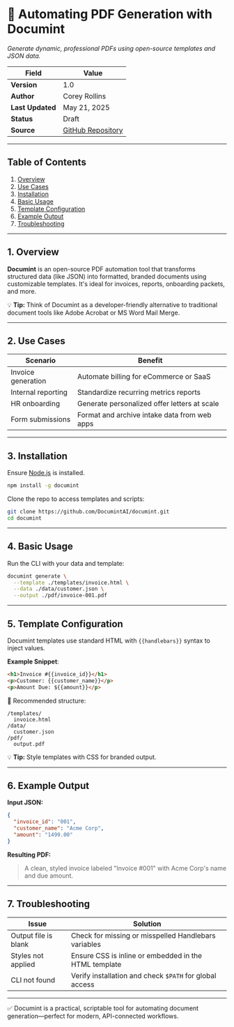 # 🧾 Automating PDF Generation with Documint

*Generate dynamic, professional PDFs using open-source templates and JSON data.*

| **Field**       | **Value**                         |
|----------------|-----------------------------------|
| **Version**     | 1.0                               |
| **Author**      | Corey Rollins                    |
| **Last Updated**| May 21, 2025                     |
| **Status**      | Draft                             |
| **Source**      | [GitHub Repository](https://github.com/DocumintAI/documint) |

---

## Table of Contents

1. [Overview](#1-overview)  
2. [Use Cases](#2-use-cases)  
3. [Installation](#3-installation)  
4. [Basic Usage](#4-basic-usage)  
5. [Template Configuration](#5-template-configuration)  
6. [Example Output](#6-example-output)  
7. [Troubleshooting](#7-troubleshooting)  

---

## 1. Overview

**Documint** is an open-source PDF automation tool that transforms structured data (like JSON) into formatted, branded documents using customizable templates. It's ideal for invoices, reports, onboarding packets, and more.

💡 **Tip:** Think of Documint as a developer-friendly alternative to traditional document tools like Adobe Acrobat or MS Word Mail Merge.

---

## 2. Use Cases

| **Scenario**                     | **Benefit**                                     |
|----------------------------------|-------------------------------------------------|
| Invoice generation               | Automate billing for eCommerce or SaaS         |
| Internal reporting               | Standardize recurring metrics reports           |
| HR onboarding                    | Generate personalized offer letters at scale    |
| Form submissions                 | Format and archive intake data from web apps    |

---

## 3. Installation

Ensure [Node.js](https://nodejs.org/) is installed.

```bash
npm install -g documint
```

Clone the repo to access templates and scripts:

```bash
git clone https://github.com/DocumintAI/documint.git
cd documint
```

---

## 4. Basic Usage

Run the CLI with your data and template:

```bash
documint generate \
  --template ./templates/invoice.html \
  --data ./data/customer.json \
  --output ./pdf/invoice-001.pdf
```

---

## 5. Template Configuration

Documint templates use standard HTML with `{{handlebars}}` syntax to inject values.

**Example Snippet**:

```html
<h1>Invoice #{{invoice_id}}</h1>
<p>Customer: {{customer_name}}</p>
<p>Amount Due: ${{amount}}</p>
```

📁 Recommended structure:

```
/templates/
  invoice.html
/data/
  customer.json
/pdf/
  output.pdf
```

💡 **Tip:** Style templates with CSS for branded output.

---

## 6. Example Output

**Input JSON:**

```json
{
  "invoice_id": "001",
  "customer_name": "Acme Corp",
  "amount": "1499.00"
}
```

**Resulting PDF:**

> A clean, styled invoice labeled "Invoice #001" with Acme Corp's name and due amount.

---

## 7. Troubleshooting

| **Issue**                         | **Solution**                                                  |
|----------------------------------|---------------------------------------------------------------|
| Output file is blank             | Check for missing or misspelled Handlebars variables          |
| Styles not applied               | Ensure CSS is inline or embedded in the HTML template         |
| CLI not found                    | Verify installation and check `$PATH` for global access       |

---

✅ Documint is a practical, scriptable tool for automating document generation—perfect for modern, API-connected workflows.
